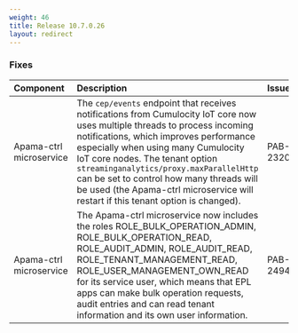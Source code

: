 ```yaml
---
weight: 46
title: Release 10.7.0.26
layout: redirect
---
```


### Fixes

<table>
<colgroup>
    <col style="width: 15%;">
    <col style="width: 70%;">
    <col style="width: 15%;">
</colgroup>
<thead>
<tr>
<th style="text-align:left">Component</th>
<th style="text-align:left">Description</th>
<th style="text-align:left">Issue</th>
</tr>
</thead>
<tbody> 
<tr>
<td style="text-align:left">Apama-ctrl microservice</td>
<td style="text-align:left">The <code>cep/events</code> endpoint that receives notifications from Cumulocity IoT core now uses multiple threads
to process incoming notifications, which improves performance especially when using many Cumulocity IoT core nodes.
The tenant option <code>streaminganalytics/proxy.maxParallelHttp</code> can be set to control how many threads will be used
(the Apama-ctrl microservice will restart if this tenant option is changed).</td>
<td style="text-align:left">PAB-2320</td>
</tr>
<tr>
<td style="text-align:left">Apama-ctrl microservice</td>
<td style="text-align:left">The Apama-ctrl microservice now includes the roles ROLE_BULK_OPERATION_ADMIN, ROLE_BULK_OPERATION_READ, ROLE_AUDIT_ADMIN, ROLE_AUDIT_READ, ROLE_TENANT_MANAGEMENT_READ, ROLE_USER_MANAGEMENT_OWN_READ for its service user, which means that EPL apps can make bulk operation requests, audit entries and can read tenant information and its own user information.</td>
<td style="text-align:left">PAB-2494</td>
</tr>
</tbody>
</table>






